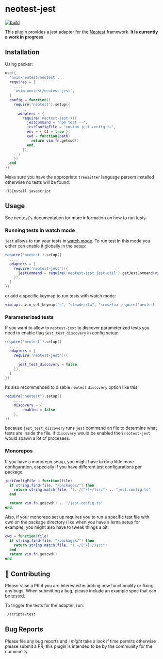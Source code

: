 # neotest-jest

[![build](https://github.com/haydenmeade/neotest-jest/actions/workflows/workflow.yaml/badge.svg)](https://github.com/haydenmeade/neotest-jest/actions/workflows/workflow.yaml)

This plugin provides a jest adapter for the [Neotest](https://github.com/rcarriga/neotest) framework.
**It is currently a work in progress**.

## Installation

Using packer:

```lua
use({
  'nvim-neotest/neotest',
  requires = {
    ...,
    'nvim-neotest/neotest-jest',
  }
  config = function()
    require('neotest').setup({
      ...,
      adapters = {
        require('neotest-jest')({
          jestCommand = "npm test --",
          jestConfigFile = "custom.jest.config.ts",
          env = { CI = true },
          cwd = function(path)
            return vim.fn.getcwd()
          end,
        }),
      }
    })
  end
})
```

Make sure you have the appropriate `treesitter` language parsers installed otherwise no tests will be found:

```
:TSInstall javascript
```

## Usage

See neotest's documentation for more information on how to run tests.

### Running tests in watch mode

`jest` allows to run your tests in [watch mode](https://jestjs.io/docs/cli#--watch).
To run test in this mode you either can enable it globally in the setup:

```lua
require('neotest').setup({
  ...,
  adapters = {
    require('neotest-jest')({
      jestCommand = require('neotest-jest.jest-util').getJestCommand(vim.fn.expand '%:p:h') .. ' --watch',
    }),
  }
})
```

or add a specific keymap to run tests with watch mode:

```lua
vim.api.nvim_set_keymap("n", "<leader>tw", "<cmd>lua require('neotest').run.run({ jestCommand = 'jest --watch ' })<cr>", {})
```

### Parameterized tests

If you want to allow to `neotest-jest` to discover parameterized tests you need to enable flag
`jest_test_discovery` in config setup:
```lua
require('neotest').setup({
  ...,
  adapters = {
    require('neotest-jest')({
      ...,
      jest_test_discovery = false,
    }),
  }
})
```
Its also recommended to disable `neotest` `discovery` option like this:
```lua
require("neotest").setup({
	...,
	discovery = {
		enabled = false,
	},
})
```
because `jest_test_discovery` runs `jest` command on file to determine
what tests are inside the file. If `discovery` would be enabled then `neotest-jest`
would spawn a lot of procesees.

### Monorepos
If you have a monorepo setup, you might have to do a little more configuration, especially if
you have different jest configurations per package.

```lua
jestConfigFile = function(file)
  if string.find(file, "/packages/") then
    return string.match(file, "(.-/[^/]+/)src") .. "jest.config.ts"
  end

  return vim.fn.getcwd() .. "/jest.config.ts"
end,
```

Also, if your monorepo set up requires you to run a specific test file with cwd on the package
directory (like when you have a lerna setup for example), you might also have to tweak things a
bit:

```lua
cwd = function(file)
  if string.find(file, "/packages/") then
    return string.match(file, "(.-/[^/]+/)src")
  end
  return vim.fn.getcwd()
end
```

## :gift: Contributing

Please raise a PR if you are interested in adding new functionality or fixing any bugs. When submitting a bug, please include an example spec that can be tested.

To trigger the tests for the adapter, run:

```sh
./scripts/test
```

## Bug Reports

Please file any bug reports and I _might_ take a look if time permits otherwise please submit a PR, this plugin is intended to be by the community for the community.
